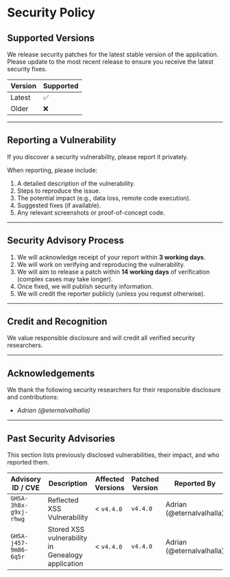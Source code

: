 # Security Policy

## Supported Versions

We release security patches for the latest stable version of the application.  
Please update to the most recent release to ensure you receive the latest security fixes.

| Version | Supported |
| ------- | --------- |
| Latest  | ✅        |
| Older   | ❌        |

---

## Reporting a Vulnerability

If you discover a security vulnerability, please report it privately.

When reporting, please include:

1. A detailed description of the vulnerability.
2. Steps to reproduce the issue.
3. The potential impact (e.g., data loss, remote code execution).
4. Suggested fixes (if available).
5. Any relevant screenshots or proof-of-concept code.

---

## Security Advisory Process

1. We will acknowledge receipt of your report within **3 working days**.
2. We will work on verifying and reproducing the vulnerability.
3. We will aim to release a patch within **14 working days** of verification (complex cases may take longer).
4. Once fixed, we will publish security information.
5. We will credit the reporter publicly (unless you request otherwise).

---

## Credit and Recognition

We value responsible disclosure and will credit all verified security researchers.

---

## Acknowledgements

We thank the following security researchers for their responsible disclosure and contributions:

-   _Adrian (@eternalvalhalla)_

---

## Past Security Advisories

This section lists previously disclosed vulnerabilities, their impact, and who reported them.

| Advisory ID / CVE     | Description                                       | Affected Versions | Patched Version | Reported By               |
| --------------------- | ------------------------------------------------- | ----------------- | --------------- | ------------------------- |
| `GHSA-3h8x-g9xj-rhwg` | Reflected XSS Vulnerability                       | < `v4.4.0`        | `v4.4.0`        | Adrian (@eternalvalhalla) |
| `GHSA-j457-9m86-6q5r` | Stored XSS vulnerability in Genealogy application | < `v4.4.0`        | `v4.4.0`        | Adrian (@eternalvalhalla) |

